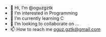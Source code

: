 - 👋 Hi, I’m @oguzgztk
- 👀 I’m interested in Programming
- 🌱 I’m currently learning C 
- 💞️ I’m looking to collaborate on ...
- 📫 How to reach me oguz.gztk@gmail.com

<!---
oguzgztk/oguzgztk is a ✨ special ✨ repository because its `README.md` (this file) appears on your GitHub profile.
You can click the Preview link to take a look at your changes.
--->
